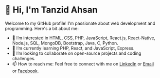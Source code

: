  # 👋 Hi, I'm Tanzid Ahsan

Welcome to my GitHub profile! I'm passionate about web development and programming. Here's a bit about me:

- 👀 I’m interested in HTML, CSS, PHP, JavaScript, React.js, React-Native, Node.js, SQL, MongoDB, Bootstrap, Java, C, Python.
- 🌱 I’m currently learning PHP, React, and JavaScript, Express.
- 💞️ I’m looking to collaborate on open-source projects and coding challenges.
- 📫 How to reach me: Feel free to connect with me on [LinkedIn]( www.linkedin.com/in/md-tanzid-ahsan-8aba64279) or [Email](tanziddipto@gmail.com) or [Facebook](https://www.facebook.com/tanziddipto).

<!---
TanzidAhsan/TanzidAhsan is a ✨ special ✨ repository because its `README.md` (this file) appears on your GitHub profile.
You can click the Preview link to take a look at your changes.
--->
